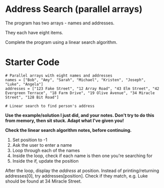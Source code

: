 # Address Search (parallel arrays)

The program has two arrays - names and addresses.

They each have eight items.

Complete the program using a linear search algorithm.

# Starter Code
```
# Parallel arrays with eight names and addresses
names = ["Bob", "Amy", "Sarah", "Michael", "Kristen", "Joseph", "Luke", "Angela"]
addresses = ["123 Fake Street", "12 Array Road", "43 Elm Street", "42 Evergreen Terrace", "18 Farm Drive", "19 Olive Avenue", "34 Miracle Street", "128 Bit Road"]

# Linear search to find person's address
```


**Use the example/solution I just did, and your notes. Don't try to do this from memory, then sit stuck. Adapt what I've given you!**

**Check the linear search algorithm notes, before continuing.**

1. Set position to -1
2. Ask the user to enter a name
3. Loop through each of the names
4. Inside the loop, check if each name is then one you're searching for
5. Inside the if, update the position

After the loop, display the *address* at position. Instead of printing/returning addresses[0], try addresses[position]. Check if they match, e.g. Luke should be found at 34 Miracle Street.
